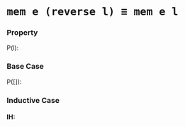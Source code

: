 # `mem e (reverse l) ≡ mem e l`

### Property
P(l):

### Base Case
P([]):

### Inductive Case

#### IH: 
